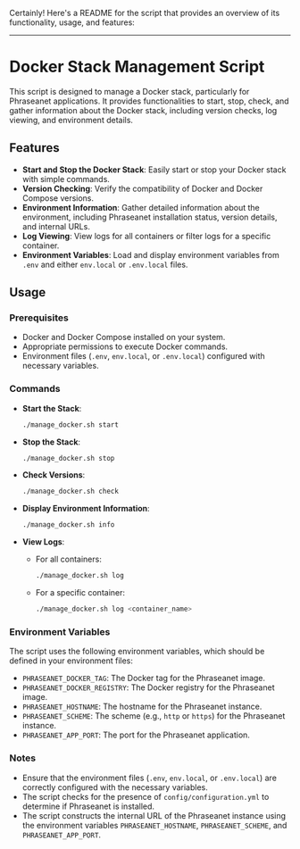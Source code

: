 Certainly! Here's a README for the script that provides an overview of its functionality, usage, and features:

---

# Docker Stack Management Script

This script is designed to manage a Docker stack, particularly for Phraseanet applications. It provides functionalities to start, stop, check, and gather information about the Docker stack, including version checks, log viewing, and environment details.

## Features

- **Start and Stop the Docker Stack**: Easily start or stop your Docker stack with simple commands.
- **Version Checking**: Verify the compatibility of Docker and Docker Compose versions.
- **Environment Information**: Gather detailed information about the environment, including Phraseanet installation status, version details, and internal URLs.
- **Log Viewing**: View logs for all containers or filter logs for a specific container.
- **Environment Variables**: Load and display environment variables from `.env` and either `env.local` or `.env.local` files.

## Usage

### Prerequisites

- Docker and Docker Compose installed on your system.
- Appropriate permissions to execute Docker commands.
- Environment files (`.env`, `env.local`, or `.env.local`) configured with necessary variables.

### Commands

- **Start the Stack**:
  ```bash
  ./manage_docker.sh start
  ```

- **Stop the Stack**:
  ```bash
  ./manage_docker.sh stop
  ```

- **Check Versions**:
  ```bash
  ./manage_docker.sh check
  ```

- **Display Environment Information**:
  ```bash
  ./manage_docker.sh info
  ```

- **View Logs**:
  - For all containers:
    ```bash
    ./manage_docker.sh log
    ```
  - For a specific container:
    ```bash
    ./manage_docker.sh log <container_name>
    ```

### Environment Variables

The script uses the following environment variables, which should be defined in your environment files:

- `PHRASEANET_DOCKER_TAG`: The Docker tag for the Phraseanet image.
- `PHRASEANET_DOCKER_REGISTRY`: The Docker registry for the Phraseanet image.
- `PHRASEANET_HOSTNAME`: The hostname for the Phraseanet instance.
- `PHRASEANET_SCHEME`: The scheme (e.g., `http` or `https`) for the Phraseanet instance.
- `PHRASEANET_APP_PORT`: The port for the Phraseanet application.

### Notes

- Ensure that the environment files (`.env`, `env.local`, or `.env.local`) are correctly configured with the necessary variables.
- The script checks for the presence of `config/configuration.yml` to determine if Phraseanet is installed.
- The script constructs the internal URL of the Phraseanet instance using the environment variables `PHRASEANET_HOSTNAME`, `PHRASEANET_SCHEME`, and `PHRASEANET_APP_PORT`.

